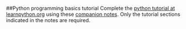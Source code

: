##Python programming basics tutorial
Complete the [python tutorial at learnpython.org](http://www.learnpython.org) using these [companion notes](https://github.com/capprogram/2017bootcamp-general/blob/master/CompanionLearnPythonOrg.pdf). Only the tutorial sections indicated in the notes are required.
